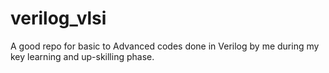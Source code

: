 # verilog_vlsi
A good repo for basic to Advanced codes done in Verilog by me during my key learning and up-skilling phase.
